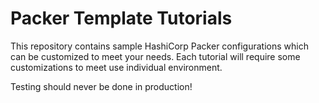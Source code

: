 # Packer Template Tutorials

This repository contains sample HashiCorp Packer configurations which can be customized to meet your needs. Each tutorial will require some customizations to meet use individual environment.



Testing should never be done in production!